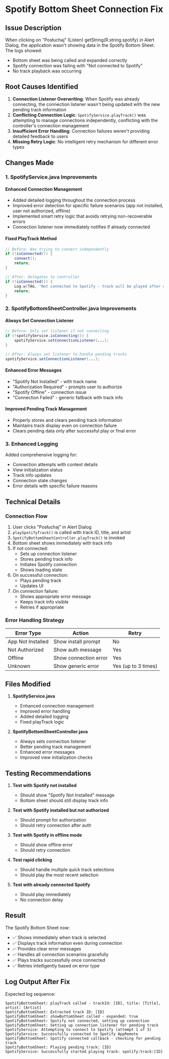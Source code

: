 # Spotify Bottom Sheet Connection Fix

## Issue Description
When clicking on "Posłuchaj" (Listen) getString(R.string.spotify) in Alert Dialog, the application wasn't showing data in the Spotify Bottom Sheet. The logs showed:
- Bottom sheet was being called and expanded correctly
- Spotify connection was failing with "Not connected to Spotify"
- No track playback was occurring

## Root Causes Identified

1. **Connection Listener Overwriting**: When Spotify was already connecting, the connection listener wasn't being updated with the new pending track information
2. **Conflicting Connection Logic**: `SpotifyService.playTrack()` was attempting to manage connections independently, conflicting with the controller's connection management
3. **Insufficient Error Handling**: Connection failures weren't providing detailed feedback to users
4. **Missing Retry Logic**: No intelligent retry mechanism for different error types

## Changes Made

### 1. SpotifyService.java Improvements

#### Enhanced Connection Management
- Added detailed logging throughout the connection process
- Improved error detection for specific failure scenarios (app not installed, user not authorized, offline)
- Implemented smart retry logic that avoids retrying non-recoverable errors
- Connection listener now immediately notifies if already connected

#### Fixed PlayTrack Method
```java
// Before: Was trying to connect independently
if (!isConnected()) {
    connect();
    return;
}

// After: Delegates to controller
if (!isConnected()) {
    Log.w(TAG, "Not connected to Spotify - track will be played after connection is established");
    return;
}
```

### 2. SpotifyBottomSheetController.java Improvements

#### Always Set Connection Listener
```java
// Before: Only set listener if not connecting
if (!spotifyService.isConnecting()) {
    spotifyService.setConnectionListener(...);
}

// After: Always set listener to handle pending tracks
spotifyService.setConnectionListener(...);
```

#### Enhanced Error Messages
- "Spotify Not Installed" - with track name
- "Authorization Required" - prompts user to authorize
- "Spotify Offline" - connection issue
- "Connection Failed" - generic fallback with track info

#### Improved Pending Track Management
- Properly stores and clears pending track information
- Maintains track display even on connection failure
- Clears pending data only after successful play or final error

### 3. Enhanced Logging

Added comprehensive logging for:
- Connection attempts with context details
- View initialization status
- Track info updates
- Connection state changes
- Error details with specific failure reasons

## Technical Details

### Connection Flow
1. User clicks "Posłuchaj" in Alert Dialog
2. `playSpotifyTrack()` is called with track ID, title, and artist
3. `SpotifyBottomSheetController.playTrack()` is invoked
4. Bottom sheet shows immediately with track info
5. If not connected:
   - Sets up connection listener
   - Stores pending track info
   - Initiates Spotify connection
   - Shows loading state
6. On successful connection:
   - Plays pending track
   - Updates UI
7. On connection failure:
   - Shows appropriate error message
   - Keeps track info visible
   - Retries if appropriate

### Error Handling Strategy

| Error Type | Action | Retry |
|------------|--------|-------|
| App Not Installed | Show install prompt | No |
| Not Authorized | Show auth message | Yes |
| Offline | Show connection error | Yes |
| Unknown | Show generic error | Yes (up to 3 times) |

## Files Modified

1. **SpotifyService.java**
   - Enhanced connection management
   - Improved error handling
   - Added detailed logging
   - Fixed playTrack logic

2. **SpotifyBottomSheetController.java**
   - Always sets connection listener
   - Better pending track management
   - Enhanced error messages
   - Improved view initialization checks

## Testing Recommendations

1. **Test with Spotify not installed**
   - Should show "Spotify Not Installed" message
   - Bottom sheet should still display track info

2. **Test with Spotify installed but not authorized**
   - Should prompt for authorization
   - Should retry connection after auth

3. **Test with Spotify in offline mode**
   - Should show offline error
   - Should retry connection

4. **Test rapid clicking**
   - Should handle multiple quick track selections
   - Should play the most recent selection

5. **Test with already connected Spotify**
   - Should play immediately
   - No connection delay

## Result

The Spotify Bottom Sheet now:
- ✅ Shows immediately when track is selected
- ✅ Displays track information even during connection
- ✅ Provides clear error messages
- ✅ Handles all connection scenarios gracefully
- ✅ Plays tracks successfully once connected
- ✅ Retries intelligently based on error type

## Log Output After Fix

Expected log sequence:
```
SpotifyBottomSheet: playTrack called - trackId: [ID], title: [Title], artist: [Artist]
SpotifyBottomSheet: Extracted track ID: [ID]
SpotifyBottomSheet: showBottomSheet called - expanded: true
SpotifyBottomSheet: Spotify not connected, setting up connection
SpotifyBottomSheet: Setting up connection listener for pending track
SpotifyService: Attempting to connect to Spotify (attempt 1 of 3)
SpotifyService: Successfully connected to Spotify AppRemote
SpotifyBottomSheet: Spotify connected callback - checking for pending track
SpotifyBottomSheet: Playing pending track: [ID]
SpotifyService: Successfully started playing track: spotify:track:[ID]
```
